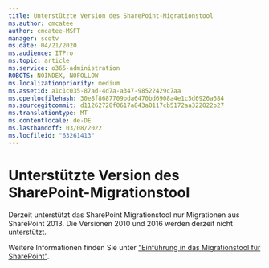 ```yaml
---
title: Unterstützte Version des SharePoint-Migrationstool
ms.author: cmcatee
author: cmcatee-MSFT
manager: scotv
ms.date: 04/21/2020
ms.audience: ITPro
ms.topic: article
ms.service: o365-administration
ROBOTS: NOINDEX, NOFOLLOW
ms.localizationpriority: medium
ms.assetid: a1c1c035-87ad-4d7a-a347-98522429c7aa
ms.openlocfilehash: 30e8f8687709bda6470bd6908a4e1c5d6926a684
ms.sourcegitcommit: d11262728f0617a843a0117cb5172aa322022b27
ms.translationtype: MT
ms.contentlocale: de-DE
ms.lasthandoff: 03/08/2022
ms.locfileid: "63261413"
---
```

# <a name="supported-version-of-the-sharepoint-migration-tool"></a>Unterstützte Version des SharePoint-Migrationstool



Derzeit unterstützt das SharePoint Migrationstool nur Migrationen aus SharePoint 2013. Die Versionen 2010 und 2016 werden derzeit nicht unterstützt.
  
Weitere Informationen finden Sie unter ["Einführung in das Migrationstool für SharePoint"](https://go.microsoft.com/fwlink/?linkid=2044765&amp;clcid=0x409).
  

